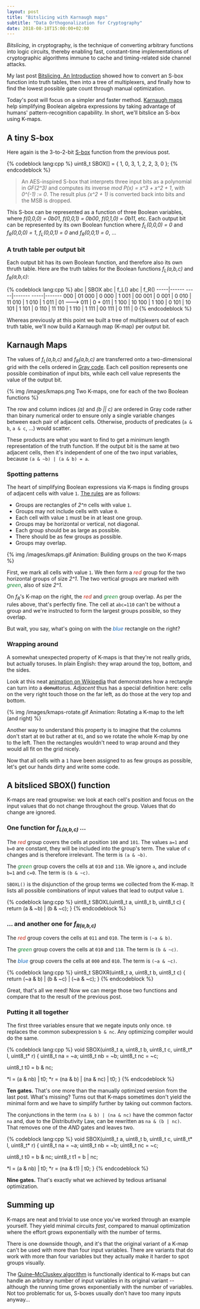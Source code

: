 ```yaml
---
layout: post
title: "Bitslicing with Karnaugh maps"
subtitle: "Data Orthogonalization for Cryptography"
date: 2018-08-18T15:00:00+02:00
---
```


*Bitslicing*, in cryptography, is the technique of converting arbitrary
functions into logic circuits, thereby enabling fast, constant-time
implementations of cryptographic algorithms immune to cache and
timing-related side channel attacks.

My last post [Bitslicing, An Introduction](/blog/2018/08/bitslicing-an-introduction/)
showed how to convert an S-box function into truth tables, then into a tree of
multiplexers, and finally how to find the lowest possible gate count through
manual optimization.

Today's post will focus on a simpler and faster method. [Karnaugh maps](https://en.wikipedia.org/wiki/Karnaugh_map)
help simplifying Boolean algebra expressions by taking advantage of humans'
pattern-recognition capability. In short, we'll bitslice an S-box using K-maps.

## A tiny S-box

Here again is the 3-to-2-bit [S-box](https://en.wikipedia.org/wiki/S-box)
function from the previous post.

{% codeblock lang:cpp %}
uint8_t SBOX[] = { 1, 0, 3, 1, 2, 2, 3, 0 };
{% endcodeblock %}

> An AES-inspired S-box that interprets three input bits as a polynomial in
> *GF(2^3)* and computes its inverse *mod P(x) = x^3 + x^2 + 1*, with
> *0^(-1) := 0*. The result plus *(x^2 + 1)* is converted back into bits
> and the MSB is dropped.

This S-box can be represented as a function of three Boolean variables, where
*f(0,0,0) = 0b01*, *f(0,0,1) = 0b00*, *f(0,1,0) = 0b11*, etc. Each output bit
can be represented by its own Boolean function where *f<sub>L</sub>(0,0,0) = 0*
and *f<sub>R</sub>(0,0,0) = 1*, *f<sub>L</sub>(0,0,1) = 0* and
*f<sub>R</sub>(0,0,1) = 0*, ...

### A truth table per output bit

Each output bit has its own Boolean function, and therefore also its own thruth
table. Here are the truth tables for the Boolean functions *f<sub>L</sub>(a,b,c)*
and *f<sub>R</sub>(a,b,c)*:

{% codeblock lang:cpp %}
 abc | SBOX            abc | f_L()         abc | f_R()
-----|------          -----|-------       -----|-------
 000 | 01              000 | 0             000 | 1
 001 | 00              001 | 0             001 | 0
 010 | 11              010 | 1             010 | 1
 011 | 01     --->     011 | 0      +      011 | 1
 100 | 10              100 | 1             100 | 0
 101 | 10              101 | 1             101 | 0
 110 | 11              110 | 1             110 | 1
 111 | 00              111 | 0             111 | 0
{% endcodeblock %}

Whereas previously at this point we built a tree of multiplexers out of each
truth table, we'll now build a Karnaugh map (K-map) per output bit.

## Karnaugh Maps

The values of *f<sub>L</sub>(a,b,c)* and *f<sub>R</sub>(a,b,c)* are transferred
onto a two-dimensional grid with the cells ordered in [Gray code](https://en.wikipedia.org/wiki/Gray_code).
Each cell position represents one possible combination of input bits, while each
cell value represents the value of the output bit.

{% img /images/kmaps.png Two K-maps, one for each of the two Boolean functions %}

The row and column indices *(a)* and *(b || c)* are ordered in Gray code rather
than binary numerical order to ensure only a single variable changes between
each pair of adjacent cells. Otherwise, products of predicates
(`a & b`, `a & c`, ...) would scatter.

These products are what you want to find to get a minimum length representation
of the truth function. If the output bit is the same at two adjacent cells,
then it's independent of one of the two input variables, because
`(a & ~b) | (a & b) = a`.

### Spotting patterns

The heart of simplifying Boolean expressions via K-maps is finding groups of
adjacent cells with value `1`. [The rules](http://www.ee.surrey.ac.uk/Projects/Labview/minimisation/karrules.html) are as follows:

* Groups are rectangles of *2^n* cells with value `1`.
* Groups may not include cells with value `0`.
* Each cell with value `1` must be in at least one group.
* Groups may be horizontal or vertical, not diagonal.
* Each group should be as large as possible.
* There should be as few groups as possible.
* Groups may overlap.

{% img /images/kmaps.gif Animation: Building groups on the two K-maps %}

First, we mark all cells with value `1`. We then form a *<span style="color:#c62817">red</span>*
group for the two horizontal groups of size *2^1*. The two vertical groups are
marked with *<span style="color:#118730">green</span>*, also of size *2^1*.

On *f<sub>R</sub>*'s K-map on the right, the *<span style="color:#c62817">red</span>*
and *<span style="color:#118730">green</span>* group overlap. As per the rules
above, that's perfectly fine. The cell at `abc=110` can't be without a group
and we're instructed to form the largest groups possible, so they overlap.

But wait, you say, what's going on with the *<span style="color:#1167bd">blue</span>*
rectangle on the right?

### Wrapping around

A somewhat unexpected property of K-maps is that they're not really grids, but
actually toruses. In plain English: they wrap around the top, bottom, and the
sides.

Look at this neat [animation on Wikipedia](https://en.wikipedia.org/wiki/Karnaugh_map#/media/File:Torus_from_rectangle.gif)
that demonstrates how a rectangle can turn into a ~~donut~~torus. *Adjacent*
thus has a special definition here: cells on the very right touch those on the
far left, as do those at the very top and bottom.

{% img /images/kmaps-rotate.gif Animation: Rotating a K-map to the left (and right) %}

Another way to understand this property is to imagine that the columns don't
start at `00` but rather at `01`, and so we rotate the whole K-map by one to
the left. Then the rectangles wouldn't need to wrap around and they would all
fit on the grid nicely.

Now that all cells with a `1` have been assigned to as few groups as possible,
let's get our hands dirty and write some code.

## A bitsliced SBOX() function

K-maps are read groupwise: we look at each cell's position and focus on the
input values that do not change throughout the group. Values that do change
are ignored.

### One function for *f<sub>L(a,b,c)</sub>* .<span></span>..

The *<span style="color:#c62817">red</span>* group covers the cells at position
`100` and `101`. The values `a=1` and `b=0` are constant, they will be included
into the group's term. The value of `c` changes and is therefore irrelevant.
The term is `(a & ~b)`.

The *<span style="color:#118730">green</span>* group covers the cells at `010`
and `110`. We ignore `a`, and include `b=1` and `c=0`. The term is `(b & ~c)`.

`SBOXL()` is the disjunction of the group terms we collected from the K-map. It
lists all possible combinations of input values that lead to output value `1`.

{% codeblock lang:cpp %}
uint8_t SBOXL(uint8_t a, uint8_t b, uint8_t c) {
  return (a & ~b) | (b & ~c);
}
{% endcodeblock %}

### ..<span></span>. and another one for *f<sub>R(a,b,c)</sub>*

The *<span style="color:#c62817">red</span>* group covers the cells at `011`
and `010`. The term is `(~a & b)`.

The *<span style="color:#118730">green</span>* group covers the cells at `010`
and `110`. The term is `(b & ~c)`.

The *<span style="color:#1167bd">blue</span>* group covers the cells at `000`
and `010`. The term is `(~a & ~c)`.

{% codeblock lang:cpp %}
uint8_t SBOXR(uint8_t a, uint8_t b, uint8_t c) {
  return (~a & b) | (b & ~c) | (~a & ~c);
}
{% endcodeblock %}

Great, that's all we need! Now we can merge those two functions and compare
that to the result of the previous post.

### Putting it all together

The first three variables ensure that we negate inputs only once. `t0` replaces
the common subexpression `b & nc`. Any optimizing compiler would do the same.

{% codeblock lang:cpp %}
void SBOX(uint8_t a, uint8_t b, uint8_t c, uint8_t* l, uint8_t* r) {
  uint8_t na = ~a;
  uint8_t nb = ~b;
  uint8_t nc = ~c;

  uint8_t t0 = b & nc;

  *l = (a & nb) | t0;
  *r = (na & b) | (na & nc) | t0;
}
{% endcodeblock %}

**Ten gates.** That's one more than the manually optimized version from the last
post. What's missing? Turns out that K-maps sometimes don't yield the minimal
form and we have to simplify further by taking out common factors.

The conjunctions in the term `(na & b) | (na & nc)` have the common factor `na`
and, due to the Distributivity Law, can be rewritten as `na & (b | nc)`. That
removes one of the *AND* gates and leaves two.

{% codeblock lang:cpp %}
void SBOX(uint8_t a, uint8_t b, uint8_t c, uint8_t* l, uint8_t* r) {
  uint8_t na = ~a;
  uint8_t nb = ~b;
  uint8_t nc = ~c;

  uint8_t t0 = b & nc;
  uint8_t t1 = b | nc;

  *l = (a & nb) | t0;
  *r = (na & t1) | t0;
}
{% endcodeblock %}

**Nine gates.** That's exactly what we achieved by tedious artisanal optimization.

## Summing up

K-maps are neat and trivial to use once you've worked through an example
yourself. They yield minimal circuits *fast*, compared to manual optimization
where the effort grows exponentially with the number of terms.

There is one downside though, and it's that the original variant of a K-map
can't be used with more than four input variables. There are variants that do
work with more than four variables but they actually make it harder to spot
groups visually.

The [Quine–McCluskey algorithm](https://en.wikipedia.org/wiki/Quine%E2%80%93McCluskey_algorithm)
is functionally identical to K-maps but can handle an arbitrary number of input
variables in its original variant -- although the running time grows
exponentially with the number of variables. Not too problematic for
us, S-boxes usually don't have too many inputs anyway...
